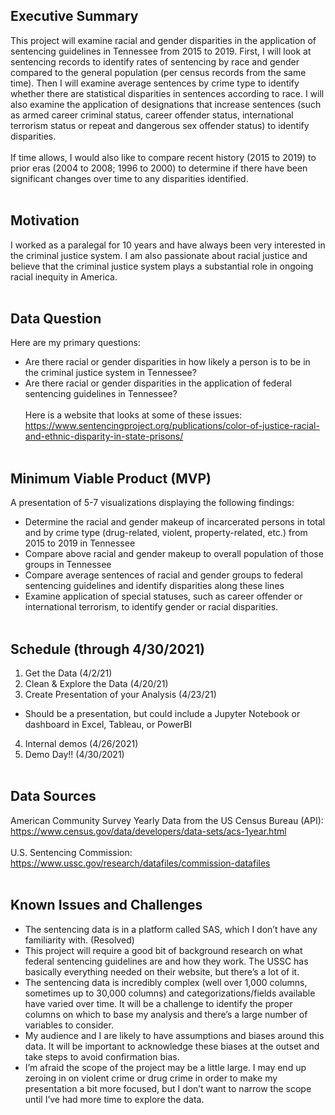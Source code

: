 ## Executive Summary
This project will examine racial and gender disparities in the application of sentencing guidelines in Tennessee from 2015 to 2019. First, I will look at sentencing records to identify rates of sentencing by race and gender compared to the general population (per census records from the same time). Then I will examine average sentences by crime type to identify whether there are statistical disparities in sentences according to race. I will also examine the application of designations that increase sentences (such as armed career criminal status, career offender status, international terrorism status or repeat and dangerous sex offender status) to identify disparities. 
<br><br>
If time allows, I would also like to compare recent history (2015 to 2019) to prior eras (2004 to 2008; 1996 to 2000) to determine if there have been significant changes over time to any disparities identified. 
<br><br>
## Motivation
I worked as a paralegal for 10 years and have always been very interested in the criminal justice system. I am also passionate about racial justice and believe that the criminal justice system plays a substantial role in ongoing racial inequity in America. 
<br><br>
## Data Question
Here are my primary questions:
- Are there racial or gender disparities in how likely a person is to be in the criminal justice system in Tennessee?
- Are there racial or gender disparities in the application of federal sentencing guidelines in Tennessee?
<br><br>
Here is a website that looks at some of these issues: <br>
https://www.sentencingproject.org/publications/color-of-justice-racial-and-ethnic-disparity-in-state-prisons/
<br><br>
## Minimum Viable Product (MVP)
A presentation of 5-7 visualizations displaying the following findings:
- Determine the racial and gender makeup of incarcerated persons in total and by crime type (drug-related, violent, property-related, etc.) from 2015 to 2019 in Tennessee
- Compare above racial and gender makeup to overall population of those groups in Tennessee 
- Compare average sentences of racial and gender groups to federal sentencing guidelines and identify disparities along these lines
- Examine application of special statuses, such as career offender or international terrorism, to identify gender or racial disparities. 
<br><br>
## Schedule (through 4/30/2021)
1.	Get the Data (4/2/21)
2.	Clean & Explore the Data (4/20/21)
3.	Create Presentation of your Analysis (4/23/21)
-	Should be a presentation, but could include a Jupyter Notebook or dashboard in Excel, Tableau, or PowerBI
4.	Internal demos (4/26/2021)
5.	Demo Day!! (4/30/2021)
<br><br>
## Data Sources
American Community Survey Yearly Data from the US Census Bureau (API):
https://www.census.gov/data/developers/data-sets/acs-1year.html
<br><br>
U.S. Sentencing Commission:
https://www.ussc.gov/research/datafiles/commission-datafiles 
<br><br>
## Known Issues and Challenges
- The sentencing data is in a platform called SAS, which I don’t have any familiarity with. (Resolved)
-	This project will require a good bit of background research on what federal sentencing guidelines are and how they work. The USSC has basically everything needed on their website, but there’s a lot of it. 
-	The sentencing data is incredibly complex (well over 1,000 columns, sometimes up to 30,000 columns) and categorizations/fields available have varied over time. It will be a challenge to identify the proper columns on which to base my analysis and there’s a large number of variables to consider.  
-	My audience and I are likely to have assumptions and biases around this data. It will be important to acknowledge these biases at the outset and take steps to avoid confirmation bias.
-	I’m afraid the scope of the project may be a little large. I may end up zeroing in on violent crime or drug crime in order to make my presentation a bit more focused, but I don’t want to narrow the scope until I’ve had more time to explore the data.

